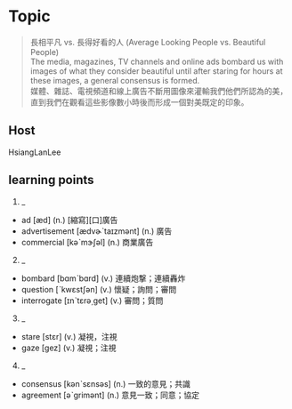 # Topic

> 長相平凡 vs. 長得好看的人 (Average Looking People vs. Beautiful People)<br>
> The media, magazines, TV channels and online ads bombard us with images of what they consider beautiful until after staring for hours at these images, a general consensus is formed.<br>
> 媒體、雜誌、電視頻道和線上廣告不斷用圖像來灌輸我們他們所認為的美，直到我們在觀看這些影像數小時後而形成一個對美既定的印象。<br>

## Host
HsiangLanLee

## learning points
1. _
  * ad  [æd]  (n.)  [縮寫][口]廣告
  * advertisement  [ædvɚˋtaɪzmənt]  (n.)  廣告
  * commercial  [kəˋmɝʃəl]  (n.)  商業廣告

2. _
  * bombard  [bɑmˋbɑrd]  (v.)  連續炮撃；連續轟炸
  * question  [ˋkwɛstʃən]  (v.)  懷疑；詢問；審問
  * interrogate  [ɪnˋtɛrə͵get]  (v.)  審問；質問

3. _
  * stare  [stɛr]  (v.)  凝視，注視
  * gaze  [gez]  (v.)  凝視；注視

4. _
  * consensus  [kənˋsɛnsəs]  (n.)  一致的意見；共識
  * agreement  [əˋgrimənt]  (n.)   意見一致；同意；協定